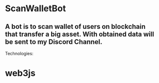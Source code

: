 # ScanWalletBot

## A bot is to scan wallet of users on blockchain that transfer a big asset. With obtained data will be sent to my Discord Channel.

Technologies: 
# web3js
